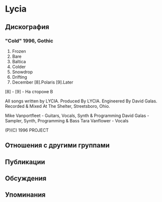 # Lycia



## Дискография

### "Cold" 1996, Gothic

1. Frozen
2. Bare
3. Baltica
4. Colder
5. Snowdrop
6. Drifting
7. December
[8].Polaris
[9].Later

[8] - [9] - На стороне B

All songs written by LYCIA.
Produced By LYCIA.
Engineered By David Galas.
Recorded & Mixed At The Shelter, Streetsboro, Ohio.

Mike Vanportfleet - Guitars, Vocals, Synth & Programming
David Galas - Sampler, Synth, Programming & Bass
Tara Vanflower - Vocals

(P)(C) 1996 PROJECT


## Отношения с другими группами


## Публикации


## Обсуждения


## Упоминания

